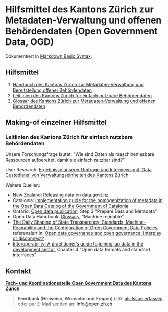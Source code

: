 # Hilfsmittel des Kantons Zürich zur Metadaten-Verwaltung und offenen Behördendaten (Open Government Data, OGD)

Dokumentiert in [Markdown Basic Syntax](https://www.markdownguide.org/basic-syntax).

## Hilfsmittel
1. [Handbuch des Kantons Zürich zur Metadaten-Verwaltung und Bereitstellung offener Behördendaten](https://github.com/openZH/mdd-ogd-handbook/blob/main/metadatenverwaltung.md)
2. [Leitlinien des Kantons Zürich für einfach nutzbare Behördendaten](https://github.com/openZH/mdd-ogd-handbook/blob/main/publikationsleitlinien.md)
3. [Glossar des Kantons Zürich zur Metadaten-Verwaltung und offenen Behördendaten](https://github.com/openZH/mdd-ogd-handbook/blob/main/glossar.md)

## Making-of einzelner Hilfsmittel

### Leitlinien des Kantons Zürich für einfach nutzbare Behördendaten

Unsere Forschungsfrage lautet: "Wie sind Daten als maschinenlesbare Ressourcen aufbereitet, damit sie einfach nutzbar sind?"

User Research: [Ergebnisse unserer Umfrage und Interviews mit ‘Data Custodians’ von Verwaltungseinheiten des Kantons Zürich](https://docs.google.com/document/d/1IFRJPMRtX1rD5O8Sdqb1F3I-Sv3Y-V5-z3Kew6ywEkY/edit?usp=sharing)

Weitere Quellen:
   - New Zealand: [Releasing data on data.govt.nz](https://www.data.govt.nz/catalogue-guide/releasing-data-on-data-govt-nz)
   - Catalonia: [Implementation guide for the homogenization of metadata in the Open Data Catalog of the Government of Catalonia](https://medium.com/opendatacharter/implementation-guide-for-the-homogenization-of-metadata-in-the-open-data-catalog-of-the-government-f5459543f262)
   - Ontario: [Open data publication](https://www.ontario.ca/document/open-data-guidebook-guide-open-data-directive/open-data-publication#section-2), Step 3 "Prepare Data and Metadata"
   - Open Data Handbook: [Glossary](http://opendatahandbook.org/glossary/en/terms/machine-readable/), "Machine readable"
   - [The Daily Shaping of State Transparency: Standards, Machine-Readability and the Configuration of Open Government Data Policies](https://sciencetechnologystudies.journal.fi/article/view/60221/pdf_36), referenziert in: [Open data governance and open governance: interplay or disconnect?](https://blog.okfn.org/2019/02/20/open-data-governance-and-open-governance-interplay-or-disconnect/)
   - [Interoperability: A practitioner’s guide to joining-up data in the development sector](https://www.data4sdgs.org/resources/interoperability-practitioners-guide-joining-data-development-sector), Chapter 4 "Open data formats and standard interfaces"

## Kontakt
**[Fach- und Koordinationsstelle Open Government Data des Kantons Zürich](https://www.zh.ch/de/direktion-der-justiz-und-des-innern/statistisches-amt/open-government-data.html#1128196644)**

> **Feedback (Hinweise, Wünsche und Fragen)** bitte [als Issue erfassen](https://github.com/openZH/mdd-ogd-handbook/issues) oder per E-Mail senden an: info@open.zh.ch
